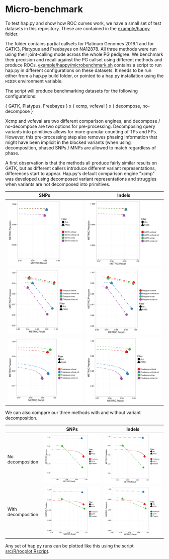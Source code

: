 # Micro-benchmark

To test hap.py and show how ROC curves work, we have a small set of test
datasets in this repository. These are contained in the [example/happy]()
folder.

The folder contains partial callsets for Platinum Genomes 2016.1 and for
GATK3, Platypus and Freebayes on NA12878. All three methods were run using
their joint-calling mode across the whole PG pedigree. We benchmark
their precision and recall against the PG callset using different methods
and produce ROCs. [example/happy/microbenchmark.sh]() contains a script to
run hap.py in different configurations on these datasets. It needs to be
run either from a hap.py build folder, or pointed to a hap.py installation
using the `HCDIR` environment variable.

The script will produce benchmarking datasets for the following configurations:

{ GATK, Platypus, Freebayes } x { xcmp, vcfeval } x { decompose, no-decompose }

Xcmp and vcfeval are two different comparison engines, and decompose /
no-decompose are two options for pre-processing. Decomposing query variants
into primitives allows for more granular counting of TPs and FPs. However,
this pre-processing step also removes phasing information that might have
been implicit in the blocked variants (when using decomposition, phased SNPs
 / MNPs are allowed to match regardless of phase.

A first observation is that the methods all produce fairly similar results on GATK,
but as different callers introduce different variant representations, differences
start to appear. Hap.py's default comparison engine "xcmp" was developed using
decomposed variant representations and struggles when variants are not decomposed
into primitives.

| SNPs                         | Indels                       |
|------------------------------|------------------------------|
| ![microbench_GATK.SNP.png](microbench_GATK.SNP.png) | ![microbench_GATK.SNP.png](microbench_GATK.SNP.png) |
| ![microbench_Platypus.SNP.png](microbench_Platypus.SNP.png) | ![microbench_Platypus.SNP.png](microbench_Platypus.SNP.png) |
| ![microbench_Freebayes.SNP.png](microbench_Freebayes.SNP.png) | ![microbench_Freebayes.SNP.png](microbench_Freebayes.SNP.png) |

We can also compare our three methods with and without variant decomposition.

| | SNPs                         | Indels                       |
|-----|------------------------------|------------------------------|
| No decomposition | ![microbench_callers_nve.SNP.png](microbench_callers_nve.SNP.png) | ![microbench_callers_nve.SNP.png](microbench_callers_nve.SNP.png) |
| With decomposition | ![microbench_callers_ve.SNP.png](microbench_callers_ve.SNP.png) | ![microbench_callers_ve.SNP.png](microbench_callers_ve.SNP.png) |

Any set of hap.py runs can be plotted like this using the script
[src/R/rocplot.Rscript]().

